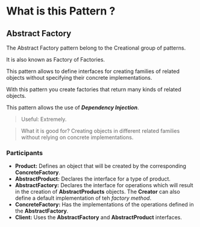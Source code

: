 ﻿# What is this Pattern ?

## Abstract Factory

The Abstract Factory pattern belong to the Creational group of patterns.

It is also known as Factory of Factories.

This pattern allows to define interfaces for creating families of related objects without specifying their concrete implementations.

With this pattern you create factories that return many kinds of related objects.

This pattern allows the use of __*Dependency Injection*__.

> Useful: Extremely. 

> What it is good for? Creating objects in different related families without relying on concrete implementations.

### Participants

 * __Product:__ Defines an object that will be created by the corresponding __ConcreteFactory__.
 * __AbstractProduct:__ Declares the interface for a type of product.
 * __AbstractFactory:__ Declares the interface for operations which will result in the creation of __AbstractProducts__ objects. 
			The __Creator__ can also define a default implementation of teh _factory method_.
 * __ConcreteFactory:__ Has the implementations of the operations defined in the __AbstractFactory__.
 * __Client:__ Uses the __AbstractFactory__ and __AbstractProduct__ interfaces.